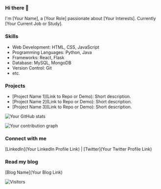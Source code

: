### Hi there 👋

I'm [Your Name], a [Your Role] passionate about [Your Interests]. Currently [Your Current Job or Study]. 

### Skills
- Web Development: HTML, CSS, JavaScript
- Programming Languages: Python, Java
- Frameworks: React, Flask
- Database: MySQL, MongoDB
- Version Control: Git
- etc.

### Projects
- [Project Name 1](Link to Repo or Demo): Short description.
- [Project Name 2](Link to Repo or Demo): Short description.
- [Project Name 3](Link to Repo or Demo): Short description.

![Your GitHub stats](https://github-readme-stats.vercel.app/api?username=yourusername&show_icons=true)

![Your contribution graph](https://github-readme-streak-stats.herokuapp.com/?user=yourusername)

### Connect with me
[LinkedIn](Your LinkedIn Profile Link) | [Twitter](Your Twitter Profile Link)

### Read my blog
[Blog Name](Your Blog Link)

![Visitors](https://visitor-badge.glitch.me/badge?page_id=yourusername.yourusername)
